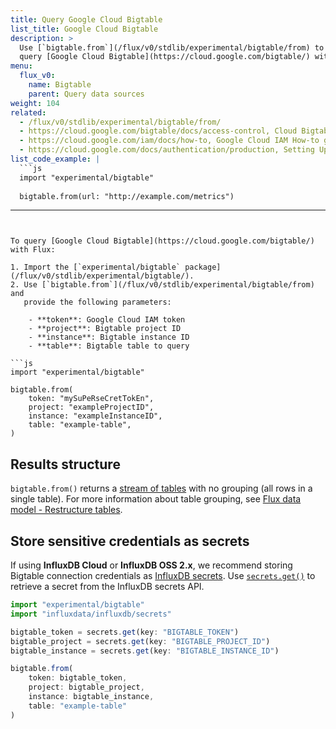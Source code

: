 ```yaml
---
title: Query Google Cloud Bigtable
list_title: Google Cloud Bigtable
description: >
  Use [`bigtable.from`](/flux/v0/stdlib/experimental/bigtable/from) to
  query [Google Cloud Bigtable](https://cloud.google.com/bigtable/) with Flux.
menu:
  flux_v0:
    name: Bigtable
    parent: Query data sources
weight: 104
related: 
  - /flux/v0/stdlib/experimental/bigtable/from/
  - https://cloud.google.com/bigtable/docs/access-control, Cloud Bigtable Access Control
  - https://cloud.google.com/iam/docs/how-to, Google Cloud IAM How-to guides
  - https://cloud.google.com/docs/authentication/production, Setting Up Authentication for Production Applications on Google Cloud
list_code_example: |
  ```js
  import "experimental/bigtable"
  
  bigtable.from(url: "http://example.com/metrics")
  ```
---
```


To query [Google Cloud Bigtable](https://cloud.google.com/bigtable/) with Flux:

1. Import the [`experimental/bigtable` package](/flux/v0/stdlib/experimental/bigtable/).
2. Use [`bigtable.from`](/flux/v0/stdlib/experimental/bigtable/from) and
   provide the following parameters:

    - **token**: Google Cloud IAM token
    - **project**: Bigtable project ID
    - **instance**: Bigtable instance ID
    - **table**: Bigtable table to query

```js
import "experimental/bigtable"

bigtable.from(
    token: "mySuPeRseCretTokEn",
    project: "exampleProjectID",
    instance: "exampleInstanceID",
    table: "example-table",
)
```

## Results structure
`bigtable.from()` returns a [stream of tables](/flux/v0/get-started/data-model/#stream-of-tables)
with no grouping (all rows in a single table).
For more information about table grouping, see
[Flux data model - Restructure tables](/flux/v0/get-started/data-model/#restructure-tables).

## Store sensitive credentials as secrets
If using **InfluxDB Cloud** or **InfluxDB OSS 2.x**, we recommend storing Bigtable
connection credentials as [InfluxDB secrets](/influxdb/cloud/admin/secrets/).
Use [`secrets.get()`](/flux/v0/stdlib/influxdata/influxdb/secrets/get/) to
retrieve a secret from the InfluxDB secrets API.

```js
import "experimental/bigtable"
import "influxdata/influxdb/secrets"

bigtable_token = secrets.get(key: "BIGTABLE_TOKEN")
bigtable_project = secrets.get(key: "BIGTABLE_PROJECT_ID")
bigtable_instance = secrets.get(key: "BIGTABLE_INSTANCE_ID")

bigtable.from(
    token: bigtable_token,
    project: bigtable_project,
    instance: bigtable_instance,
    table: "example-table"
)
```
